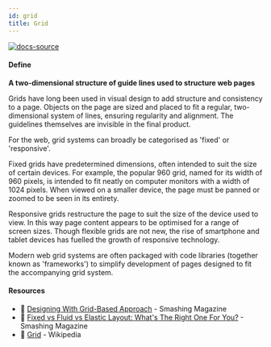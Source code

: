 ```yaml
---
id: grid
title: Grid
---
```


[![docs-source](https://img.shields.io/badge/SRC-UX%20Companion-blue)](https://play.google.com/store/apps/details?id=com.cyberduck.uxcompanion)

#### Define

**A two-dimensional structure of guide lines used to structure web pages**

Grids have long been used in visual design to add structure and consistency to a page. Objects on the page are sized and placed to fit a regular, two-dimensional system of lines, ensuring regularity and alignment. The guidelines themselves are invisible in the final product.

For the web, grid systems can broadly be categorised as 'fixed' or 'responsive'.

Fixed grids have predetermined dimensions, often intended to suit the size of certain devices. For example, the popular 960 grid, named for its width of 960 pixels, is intended to fit neatly on computer monitors with a width of 1024 pixels. When viewed on a smaller device, the page must be panned or zoomed to be seen in its entirety.

Responsive grids restructure the page to suit the size of the device used to view. In this way page content appears to be optimised for a range of screen sizes. Though flexible grids are not new, the rise of smartphone and tablet devices has fuelled the growth of responsive technology.

Modern web grid systems are often packaged with code libraries (together known as 'frameworks') to simplify development of pages designed to fit the accompanying grid system.

#### Resources

* 📃 [Designing With Grid-Based Approach](https://amanmittal.me) - Smashing Magazine
* 📃 [Fixed vs Fluid vs Elastic Layout: What's The Right One For You?](https://amanmittal.me) - Smashing Magazine
* 📃 [Grid](https://amanmittal.me) - Wikipedia